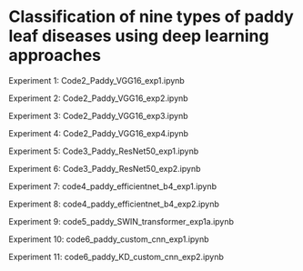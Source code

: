 # Classification of nine types of paddy leaf diseases using deep learning approaches


Experiment 1: Code2_Paddy_VGG16_exp1.ipynb

Experiment 2: Code2_Paddy_VGG16_exp2.ipynb

Experiment 3: Code2_Paddy_VGG16_exp3.ipynb

Experiment 4: Code2_Paddy_VGG16_exp4.ipynb

Experiment 5: Code3_Paddy_ResNet50_exp1.ipynb

Experiment 6: Code3_Paddy_ResNet50_exp2.ipynb

Experiment 7: code4_paddy_efficientnet_b4_exp1.ipynb

Experiment 8: code4_paddy_efficientnet_b4_exp2.ipynb

Experiment 9: code5_paddy_SWIN_transformer_exp1a.ipynb

Experiment 10: code6_paddy_custom_cnn_exp1.ipynb

Experiment 11: code6_paddy_KD_custom_cnn_exp2.ipynb
